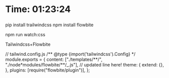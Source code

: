 # Time: 01:23:24

#####

pip install trailwindcss
npm install flowbite

npm run watch:css

Tailwindcss+Flowbite

// tailwind.config.js
/** @type {import('tailwindcss').Config} \*/
module.exports = {
content: ["./templates/**/", "./node\*modules/flowbite/\*\*/\_.js"], // updated line here!
theme: {
extend: {},
},
plugins: [require("flowbite/plugin")],
};

 
 

 

